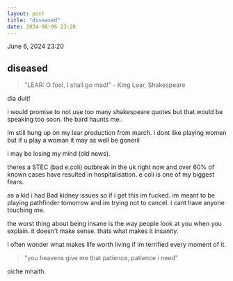 ```yaml
---
layout: post
title: "diseased"
date: 2024-06-06 23:20
---
```


<p class="post-date">June 6, 2024 23:20</p>

<h2 class="post-title">diseased</h2>

<blockquote class="post-quote light-blue">
  "LEAR: O fool, I shall go mad!" - King Lear, Shakespeare
</blockquote>

<p>dia duit!</p>

<p>i would promise to not use too many shakespeare quotes but that would be speaking too soon. the bard haunts me..</p>
<p> im still hung up on my lear production from march. i dont like playing women but if u play a woman it may as well be goneril </p>

<p> i may be losing my mind (old news). </p>
<p> theres a STEC (bad e.coli) outbreak in the uk right now and over 60% of known cases have resulted in hospitalisation. e coli is one of my biggest fears. </p>

<p> as a kid i had Bad kidney issues so if i get this im fucked. im meant to be playing pathfinder tomorrow and im trying not to cancel. i cant have anyone touching me. </p>

<p> the worst thing about being insane is the way people look at you when you explain. it doesn't make sense. thats what makes it insanity. </p>
<p> i often wonder what makes life worth living if im terrified every moment of it. </p>

<blockquote class="post-quote light-blue">
  "you heavens give me that patience, patience i need" 
</blockquote>

<p>oiche mhaith.</p>
